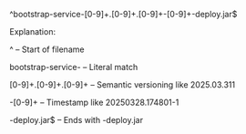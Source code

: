 
^bootstrap-service-[0-9]+\.[0-9]+\.[0-9]+-[0-9]+-deploy\.jar$


Explanation:

^ – Start of filename

bootstrap-service- – Literal match

[0-9]+\.[0-9]+\.[0-9]+ – Semantic versioning like 2025.03.311

-[0-9]+ – Timestamp like 20250328.174801-1

-deploy.jar$ – Ends with -deploy.jar
